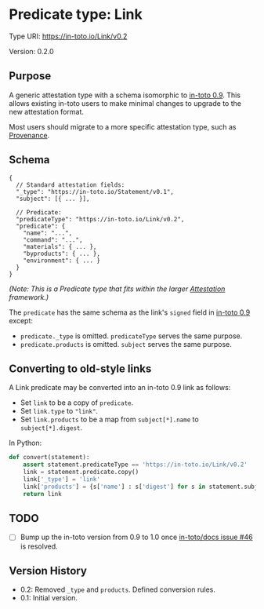 # Predicate type: Link

Type URI: https://in-toto.io/Link/v0.2

Version: 0.2.0

## Purpose

A generic attestation type with a schema isomorphic to [in-toto 0.9]. This
allows existing in-toto users to make minimal changes to upgrade to the new
attestation format.

Most users should migrate to a more specific attestation type, such as
[Provenance](provenance.md).

## Schema

```jsonc
{
  // Standard attestation fields:
  "_type": "https://in-toto.io/Statement/v0.1",
  "subject": [{ ... }],

  // Predicate:
  "predicateType": "https://in-toto.io/Link/v0.2",
  "predicate": {
    "name": "...",
    "command": "...",
    "materials": { ... },
    "byproducts": { ... },
    "environment": { ... }
  }
}
```

_(Note: This is a Predicate type that fits within the larger
[Attestation](../README.md) framework.)_

The `predicate` has the same schema as the link's `signed` field in
[in-toto 0.9] except:

*   `predicate._type` is omitted.  `predicateType` serves the same purpose.
*   `predicate.products` is omitted. `subject` serves the same purpose.

## Converting to old-style links

A Link predicate may be converted into an in-toto 0.9 link as follows:

*   Set `link` to be a copy of `predicate`.
*   Set `link.type` to `"link"`.
*   Set `link.products` to be a map from `subject[*].name` to
    `subject[*].digest`.

In Python:

```python
def convert(statement):
    assert statement.predicateType == 'https://in-toto.io/Link/v0.2'
    link = statement.predicate.copy()
    link['_type'] = 'link'
    link['products'] = {s['name'] : s['digest'] for s in statement.subject}
    return link
```

## TODO

*   [ ] Bump up the in-toto version from 0.9 to 1.0 once
    [in-toto/docs issue #46](https://github.com/in-toto/docs/issues/46) is
    resolved.

## Version History

*   0.2: Removed `_type` and `products`. Defined conversion rules.
*   0.1: Initial version.

[in-toto 0.9]: https://github.com/in-toto/docs/blob/master/in-toto-spec.md#44-file-formats-namekeyid-prefixlink
